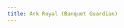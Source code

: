 ```yaml
---
title: Ark Royal (Banquet Guardian)
---
```




<script setup>
import Live2DViewer from './.vitepress/theme/Live2DViewer.vue'
import { ref,computed } from 'vue'
import { charData,charDataNames,charDataIds } from './.vitepress/theme/charData'
const characterData = ref(charData)
</script>

<Live2DViewer :char-data="characterData" :live2dmodel="charDataIds[2]"/>